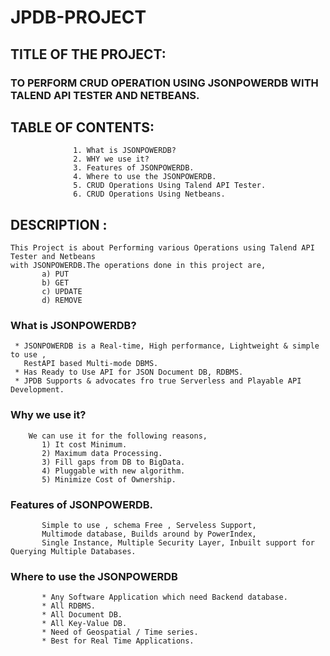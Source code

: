 # JPDB-PROJECT
## TITLE OF THE PROJECT: 
### TO PERFORM CRUD OPERATION USING JSONPOWERDB WITH TALEND API TESTER AND NETBEANS.

## TABLE OF CONTENTS: 
                  1. What is JSONPOWERDB?
                  2. WHY we use it?
                  3. Features of JSONPOWERDB.
                  4. Where to use the JSONPOWERDB.
                  5. CRUD Operations Using Talend API Tester.
                  6. CRUD Operations Using Netbeans.
                  
 ## DESCRIPTION :
    This Project is about Performing various Operations using Talend API Tester and Netbeans
    with JSONPOWERDB.The operations done in this project are,
           a) PUT
           b) GET
           c) UPDATE
           d) REMOVE
  
 ### What is JSONPOWERDB?
     * JSONPOWERDB is a Real-time, High performance, Lightweight & simple to use ,
       RestAPI based Multi-mode DBMS.
     * Has Ready to Use API for JSON Document DB, RDBMS.
     * JPDB Supports & advocates fro true Serverless and Playable API Development.
 ### Why we use it?  
        We can use it for the following reasons,
           1) It cost Minimum.
           2) Maximum data Processing.
           3) Fill gaps from DB to BigData.
           4) Pluggable with new algorithm.
           5) Minimize Cost of Ownership.
  ### Features of JSONPOWERDB.
           Simple to use , schema Free , Serveless Support, 
           Multimode database, Builds around by PowerIndex,
           Single Instance, Multiple Security Layer, Inbuilt support for Querying Multiple Databases.
   ### Where to use the JSONPOWERDB
           * Any Software Application which need Backend database.
           * All RDBMS. 
           * All Document DB. 
           * All Key-Value DB. 
           * Need of Geospatial / Time series. 
           * Best for Real Time Applications. 
 
         
                  
